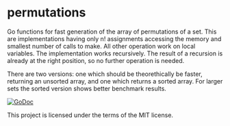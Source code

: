 # permutations
Go functions for fast generation of the array of permutations of a set.
This are implementations having only n! assignments accessing
the memory and smallest number of calls to make.  All other operation
work on local variables. The implementation works recursively.
The result of a recursion is already at the right position, so
no further operation is needed.

There are two versions: one which should be theorethically be faster,
returning an unsorted array, and one which returns a sorted array.
For larger sets the sorted version shows better benchmark results.

<a href="https://godoc.org/github.com/rpoe/permutations"><img src="https://godoc.org/github.com/rpoe/permutations?status.svg" alt="GoDoc"></a>

This project is licensed under the terms of the MIT license.
